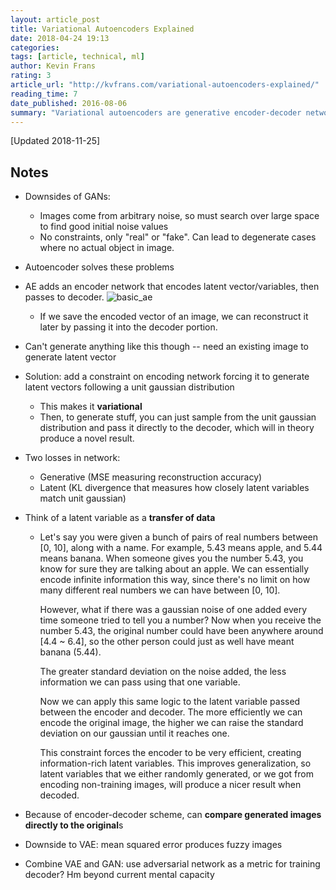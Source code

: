 ```yaml
---
layout: article_post
title: Variational Autoencoders Explained
date: 2018-04-24 19:13
categories:
tags: [article, technical, ml]
author: Kevin Frans
rating: 3
article_url: "http://kvfrans.com/variational-autoencoders-explained/"
reading_time: 7
date_published: 2016-08-06
summary: "Variational autoencoders are generative encoder-decoder networks with a constraint on the encoding network. Well-explained."
---
```


[Updated 2018-11-25]

## Notes

* Downsides of GANs:
  * Images come from arbitrary noise, so must search over large space to
    find good initial noise values
  * No constraints, only "real" or "fake". Can lead to degenerate cases
    where no actual object in image.
* Autoencoder solves these problems
* AE adds an encoder network that encodes latent vector/variables, then
  passes to decoder.
  ![basic_ae](http://kvfrans.com/content/images/2016/08/autoenc.jpg)
  * If we save the encoded vector of an image, we can reconstruct it later by
    passing it into the decoder portion.
* Can't generate anything like this though -- need an existing image to
  generate latent vector
* Solution: add a constraint on encoding network forcing it to generate
  latent vectors following a unit gaussian distribution
  * This makes it **variational**
  * Then, to generate stuff, you can just sample from the unit gaussian
    distribution and pass it directly to the decoder, which will in
    theory produce a novel result.
* Two losses in network:
  * Generative (MSE measuring reconstruction accuracy)
  * Latent (KL divergence that measures how closely latent variables
    match unit gaussian)
* Think of a latent variable as a **transfer of data**
  * Let's say you were given a bunch of pairs of real numbers between
    [0, 10], along with a name. For example, 5.43 means apple, and 5.44
    means banana. When someone gives you the number 5.43, you know for
    sure they are talking about an apple. We can essentially encode
    infinite information this way, since there's no limit on how many
    different real numbers we can have between [0, 10].

    However, what if there was a gaussian noise of one added every time
    someone tried to tell you a number? Now when you receive the number
    5.43, the original number could have been anywhere around [4.4 ~
    6.4], so the other person could just as well have meant banana
    (5.44).

    The greater standard deviation on the noise added, the less
    information we can pass using that one variable.

    Now we can apply this same logic to the latent variable passed
    between the encoder and decoder. The more efficiently we can encode
    the original image, the higher we can raise the standard deviation
    on our gaussian until it reaches one.

    This constraint forces the encoder to be very efficient, creating
    information-rich latent variables. This improves generalization, so
    latent variables that we either randomly generated, or we got from
    encoding non-training images, will produce a nicer result when
    decoded.
* Because of encoder-decoder scheme, can **compare generated images
  directly to the original**s
* Downside to VAE: mean squared error produces fuzzy images

* Combine VAE and GAN: use adversarial network as a metric for training
  decoder? Hm beyond current mental capacity
